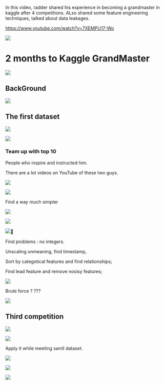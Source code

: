 In this video, radder shared his experience in becoming a grandmaster in kaggle after 4 competitions. ALso shared some feature engineering techniques, talked about data leakages.

<https://www.youtube.com/watch?v=7XEMPU17-Wo>

![](resources/606BBCC0FBBC52FA5F49B6810067883E.jpg)

2 months to Kaggle GrandMaster
==============================

![](resources/6A228B752B533418601A2CBDBC261587.jpg)

BackGround
----------

![](resources/DFE8EE44B3F6D495220742108903FCBD.jpg)

The first dataset
-----------------

![](resources/03B303000F2350DC8C7E93AA41D63ED7.jpg)

![](resources/16FAF027446A1011C13D92F265CA8C0E.jpg)

### Team up with top 10

People who inspire and instructed him.

There are a lot videos on YouTube of these two guys.

![](resources/E8076DF0339E79D87D734CCC939D47C5.jpg)

![](resources/E6C7CABBC17E2F1CBE09DF575A6870A1.jpg)



Find a way much simpler

![](resources/5CC6DEF294BFE9D9D2F62AE419C77E11.jpg)

![](resources/FC3C28229CDB8E0E772A5A30840766F2.jpg)

![](resources/1C2B0DCF471ECC47FA3D653F280DD2DF.jpg)

Find problems : no integers.

Unscaling unmeaning, find timestamp, 

Sort by categotical features and find relationships; 

Find lead feature and remove nosisy features;

![](resources/63C0A178569222E47C3F48417DFADDE9.jpg)

Brute force ? ???

![](resources/595832F96DCAA6FCD9C0ED2523D4AFF5.jpg)





Third competition
-----------------

![](resources/A5D95EDEEB5A86001FADB2737C4D5984.jpg)

![](resources/62153ACB1B06B8D0B93FDF9D01ACEC30.jpg)

Apply it while meeting samll dataset.





![](resources/1FA71B7773F9EAC424F82159AD9FAB8F.jpg)

![](resources/58E12432FF7A820B9B0077E874574F14.jpg)

![](resources/1E9ABB09DCB076D53B078D10810ED5A7.jpg)